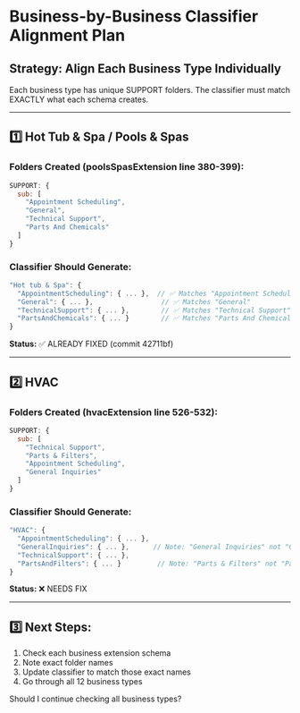 # Business-by-Business Classifier Alignment Plan

## Strategy: Align Each Business Type Individually

Each business type has unique SUPPORT folders. The classifier must match EXACTLY what each schema creates.

---

## 1️⃣ Hot Tub & Spa / Pools & Spas

### Folders Created (poolsSpasExtension line 380-399):
```javascript
SUPPORT: {
  sub: [
    "Appointment Scheduling",
    "General",
    "Technical Support",
    "Parts And Chemicals"
  ]
}
```

### Classifier Should Generate:
```javascript
"Hot tub & Spa": {
  "AppointmentScheduling": { ... },  // ✅ Matches "Appointment Scheduling"
  "General": { ... },                 // ✅ Matches "General"  
  "TechnicalSupport": { ... },        // ✅ Matches "Technical Support"
  "PartsAndChemicals": { ... }        // ✅ Matches "Parts And Chemicals"
}
```

**Status:** ✅ ALREADY FIXED (commit 42711bf)

---

## 2️⃣ HVAC

### Folders Created (hvacExtension line 526-532):
```javascript
SUPPORT: {
  sub: [
    "Technical Support",
    "Parts & Filters",
    "Appointment Scheduling",
    "General Inquiries"
  ]
}
```

### Classifier Should Generate:
```javascript
"HVAC": {
  "AppointmentScheduling": { ... },
  "GeneralInquiries": { ... },      // Note: "General Inquiries" not "General"
  "TechnicalSupport": { ... },
  "PartsAndFilters": { ... }         // Note: "Parts & Filters" not "Parts And Chemicals"
}
```

**Status:** ❌ NEEDS FIX

---

## 3️⃣ Next Steps:

1. Check each business extension schema
2. Note exact folder names
3. Update classifier to match those exact names
4. Go through all 12 business types

Should I continue checking all business types?

